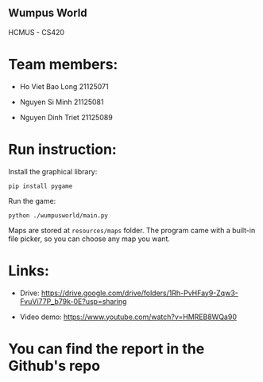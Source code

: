 ## Wumpus World

HCMUS - CS420


# Team members:


- Ho Viet Bao Long 21125071

- Nguyen Si Minh 21125081

- Nguyen Dinh Triet 21125089

# Run instruction:
Install the graphical library:
```
pip install pygame 
```
Run the game:
```
python ./wumpusworld/main.py
```
Maps are stored at `resources/maps` folder. The program came with a built-in file picker, so you can choose any map you want.
# Links:

- Drive: https://drive.google.com/drive/folders/1Rh-PvHFay9-Zqw3-FvuVi77P_b79k-0E?usp=sharing

- Video demo: https://www.youtube.com/watch?v=HMREB8WQa90

# You can find the report in the Github's repo
